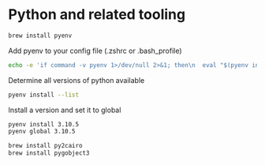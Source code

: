 # Python and related tooling

```bash
brew install pyenv
```

Add pyenv to your config file (.zshrc or .bash_profile)

```bash
echo -e 'if command -v pyenv 1>/dev/null 2>&1; then\n  eval "$(pyenv init --path)"\nfi' >> ~/.zshrc
```

Determine all versions of python available

```bash
pyenv install --list
```

Install a version and set it to global

```bash
pyenv install 3.10.5
pyenv global 3.10.5
```

```bash
brew install py2cairo
brew install pygobject3
```
